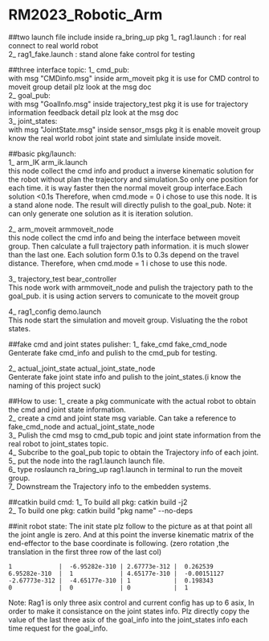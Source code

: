 # RM2023_Robotic_Arm

##two launch file include inside ra_bring_up pkg
1_  rag1.launch :  for real connect to real world robot  
2_  rag1_fake.launch : stand alone fake control for testing  

##three interface topic:
1_  cmd_pub:  
with msg "CMDinfo.msg" inside arm_moveit pkg
it is use for CMD control to moveit group detail plz look at the msg doc  
2_  goal_pub:  
with msg "GoalInfo.msg" inside trajectory_test pkg
it is use for trajectory information feedback detail plz look at the msg doc  
3_  joint_states:  
with msg "JointState.msg" inside sensor_msgs pkg it is enable moveit group know the real world robot joint state and simlulate inside moveit.  





##basic pkg/launch:  
1_  arm_IK arm_ik.launch  
    this node collect the cmd info and product a inverse kinematic solution for the robot without plan the trajectory and simulation.So only one position for each time. it is way faster then the normal moveit group interface.Each solution <0.1s Therefore, when cmd.mode = 0 i chose to use this node. It is a stand alone node. The result will directly pulish to the goal_pub. Note: it can only generate one solution as it is iteration solution.  

2_  arm_moveit armmoveit_node  
    this node collect the cmd info and being the interface between moveit group. Then calculate a full trajectory path information. it is much slower than the last one.  Each solution form 0.1s to 0.3s depend on the travel distance. Therefore, when cmd.mode = 1 i chose to use this node.  

3_  trajectory_test bear_controller  
    This node work with armmoveit_node and pulish the trajectory path to the goal_pub. it is using action servers to comunicate to the moveit group  

4_  rag1_config demo.launch  
    This node start the simulation and moveit group. Visluating the the robot states.   

##fake cmd and joint states pulisher:
1_  fake_cmd fake_cmd_node  
    Genterate fake cmd_info and pulish to the cmd_pub for testing.  

2_  actual_joint_state actual_joint_state_node  
    Genterate fake joint state info and pulish to the joint_states.(i know the naming of this project suck)  

##How to use:
1_  create a pkg communicate with the actual robot to obtain the cmd and joint state information.  
2_  create a cmd and joint state msg variable. Can take a reference to fake_cmd_node and 
    actual_joint_state_node  
3_  Pulish the cmd msg to cmd_pub topic and joint state information from the real robot to joint_states topic.  
4_  Subcribe to the goal_pub topic to obtain the Trajectory info of each joint.  
5_  put the node into the rag1.launch launch file.  
6_  type roslaunch ra_bring_up rag1.launch in terminal to run the moveit group.  
7_  Downstream the Trajectory info to the embedden systems.  


##catkin build cmd:
1_  To build all pkg: catkin build -j2  
2_  To build one pkg: catkin build "pkg name" --no-deps  

##init robot state:
    The init state plz follow to the picture as at that point all the joint angle is zero. And at this point the inverse kinematic matrix of the end-effector to the base coordinate is following. (zero rotation ,the translation in the first three row of the last col)  

    1             |  -6.95282e-310 | 2.67773e-312 |  0.262539
    6.95282e-310  |  1             | 4.65177e-310 |  -0.00151127
    -2.67773e-312 |  -4.65177e-310 | 1            |  0.198343
    0             |  0             | 0            |  1

Note: Rag1 is only three asix control and current config has up to 6 asix, In order to make it consistance on the joint states info. Plz directly copy the value of the last three asix of the goal_info into the joint_states info each time request for the goal_info. 
